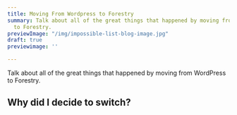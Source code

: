 ```yaml
---
title: Moving From Wordpress to Forestry
summary: Talk about all of the great things that happened by moving from Wordpress
  to Forestry.
previewImage: "/img/impossible-list-blog-image.jpg"
draft: true
previewimage: ''

---
```

Talk about all of the great things that happened by moving from WordPress to Forestry.

## Why did I decide to switch?